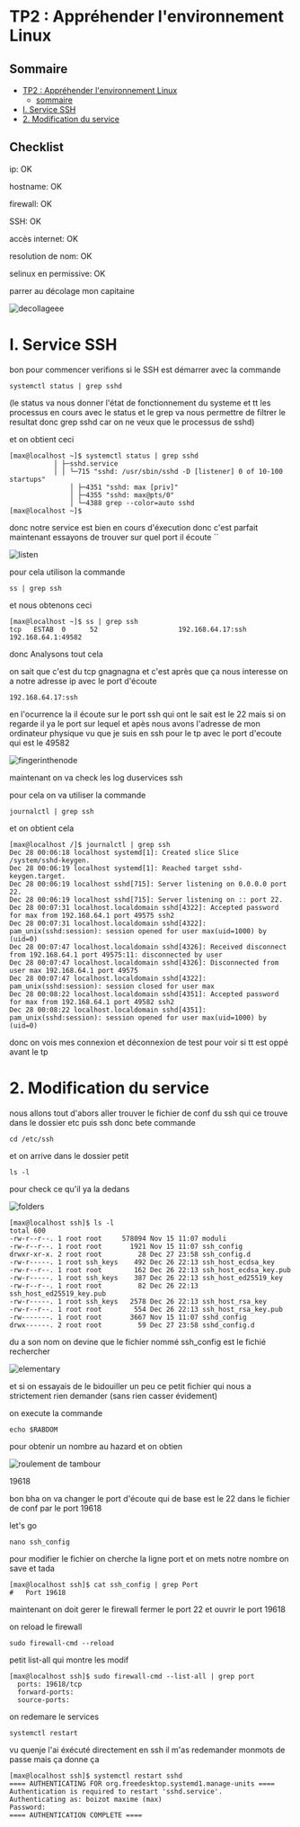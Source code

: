 # TP2 : Appréhender l'environnement Linux

## Sommaire

- [TP2 : Appréhender l'environnement Linux](#tp2--appréhender-lenvironnement-linux)
    - [sommaire](#sommaire)
- [I. Service SSH](#i-service-ssh)
- [2. Modification du service](#2-modification-du-service)

## Checklist

ip: OK

hostname: OK

firewall: OK

SSH: OK

accès internet: OK

resolution de nom: OK

selinux en permissive: OK

parrer au décolage mon capitaine 

![decollageee](picture/decollage.gif)

# I. Service SSH

bon pour commencer verifions si le SSH est démarrer avec la commande 

```
systemctl status | grep sshd
```
(le status va nous donner l'état de fonctionnement du systeme et tt les processus en cours avec le status et le grep va nous permettre de filtrer le resultat donc grep sshd car on ne veux que le processus de sshd)

et on obtient ceci 

```
[max@localhost ~]$ systemctl status | grep sshd
           │ ├─sshd.service
           │ │ └─715 "sshd: /usr/sbin/sshd -D [listener] 0 of 10-100 startups"
               │ ├─4351 "sshd: max [priv]"
               │ ├─4355 "sshd: max@pts/0"
               │ └─4388 grep --color=auto sshd
[max@localhost ~]$ 

```
donc notre service est bien en cours d'éxecution donc c'est parfait maintenant essayons de trouver sur quel port il écoute ``

![listen](picture/listen.gif)

pour cela utilison la commande 

```
ss | grep ssh
```

et nous obtenons ceci 

```
[max@localhost ~]$ ss | grep ssh
tcp   ESTAB  0      52                    192.168.64.17:ssh       192.168.64.1:49582        
```

donc Analysons tout cela 

on sait que c'est du tcp gnagnagna et c'est après que ça nous interesse on a notre adresse ip avec le port d'écoute 

```
192.168.64.17:ssh
```

en l'ocurrence la il écoute sur le port ssh qui ont le sait est le 22 mais si on regarde il ya le port sur lequel et apès nous avons l'adresse de mon ordinateur physique vu que je suis en ssh pour le tp avec le port d'ecoute qui est le 49582

![fingerinthenode](picture/fingerinthenose.gif)

maintenant on va check les log duservices ssh 

pour cela on va utiliser la commande

```
journalctl | grep ssh
```

et on obtient cela 

```
[max@localhost /]$ journalctl | grep ssh
Dec 28 00:06:18 localhost systemd[1]: Created slice Slice /system/sshd-keygen.
Dec 28 00:06:19 localhost systemd[1]: Reached target sshd-keygen.target.
Dec 28 00:06:19 localhost sshd[715]: Server listening on 0.0.0.0 port 22.
Dec 28 00:06:19 localhost sshd[715]: Server listening on :: port 22.
Dec 28 00:07:31 localhost.localdomain sshd[4322]: Accepted password for max from 192.168.64.1 port 49575 ssh2
Dec 28 00:07:31 localhost.localdomain sshd[4322]: pam_unix(sshd:session): session opened for user max(uid=1000) by (uid=0)
Dec 28 00:07:47 localhost.localdomain sshd[4326]: Received disconnect from 192.168.64.1 port 49575:11: disconnected by user
Dec 28 00:07:47 localhost.localdomain sshd[4326]: Disconnected from user max 192.168.64.1 port 49575
Dec 28 00:07:47 localhost.localdomain sshd[4322]: pam_unix(sshd:session): session closed for user max
Dec 28 00:08:22 localhost.localdomain sshd[4351]: Accepted password for max from 192.168.64.1 port 49582 ssh2
Dec 28 00:08:22 localhost.localdomain sshd[4351]: pam_unix(sshd:session): session opened for user max(uid=1000) by (uid=0)
```

donc on vois mes connexion et déconnexion de test pour voir si tt est oppé avant le tp 

# 2. Modification du service

nous allons tout d'abors aller trouver le fichier de conf du ssh qui ce trouve dans le dossier etc puis ssh donc bete commande 

```
cd /etc/ssh
```
et on arrive dans le dossier petit 

```
ls -l
```

pour check ce qu'il ya la dedans 

![folders](picture/folders.webp)

```
[max@localhost ssh]$ ls -l
total 600
-rw-r--r--. 1 root root     578094 Nov 15 11:07 moduli
-rw-r--r--. 1 root root       1921 Nov 15 11:07 ssh_config
drwxr-xr-x. 2 root root         28 Dec 27 23:58 ssh_config.d
-rw-r-----. 1 root ssh_keys    492 Dec 26 22:13 ssh_host_ecdsa_key
-rw-r--r--. 1 root root        162 Dec 26 22:13 ssh_host_ecdsa_key.pub
-rw-r-----. 1 root ssh_keys    387 Dec 26 22:13 ssh_host_ed25519_key
-rw-r--r--. 1 root root         82 Dec 26 22:13 ssh_host_ed25519_key.pub
-rw-r-----. 1 root ssh_keys   2578 Dec 26 22:13 ssh_host_rsa_key
-rw-r--r--. 1 root root        554 Dec 26 22:13 ssh_host_rsa_key.pub
-rw-------. 1 root root       3667 Nov 15 11:07 sshd_config
drwx------. 2 root root         59 Dec 27 23:58 sshd_config.d
```

du a son nom on devine que le fichier nommé ssh_config est le fichié rechercher 

![elementary](picture/elementary.webp)

et si on essayais de le bidouiller un peu ce petit fichier qui nous a strictement rien demander (sans rien casser évidement)

on execute la commande 

```
echo $RABDOM
```

pour obtenir un nombre au hazard et on obtien 

![roulement de tambour](picture/relementdetambou.webp)

19618

bon bha on va changer le port d'écoute qui de base est le 22 dans le fichier de conf par le port 19618

let's go 

```
nano ssh_config
```

pour modifier le fichier on cherche la ligne port et on mets notre nombre on save et tada

```
[max@localhost ssh]$ cat ssh_config | grep Port
#   Port 19618
```

maintenant on doit gerer le firewall fermer le port 22 et ouvrir le port 19618

on reload le firewall 

```
sudo firewall-cmd --reload
```

petit list-all qui montre les modif 

```
[max@localhost ssh]$ sudo firewall-cmd --list-all | grep port
  ports: 19618/tcp
  forward-ports: 
  source-ports:
```

on redemare le services 

```
systemctl restart
```

vu quenje l'ai éxécuté directement en ssh il m'as redemander monmots de passe mais ça donne ça 

```
[max@localhost ssh]$ systemctl restart sshd
==== AUTHENTICATING FOR org.freedesktop.systemd1.manage-units ====
Authentication is required to restart 'sshd.service'.
Authenticating as: boizot maxime (max)
Password: 
==== AUTHENTICATION COMPLETE ====
```

